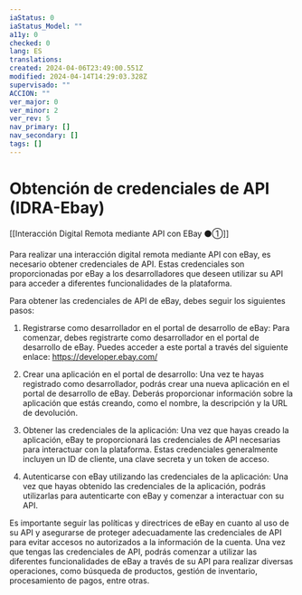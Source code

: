 ```yaml
---
iaStatus: 0
iaStatus_Model: ""
a11y: 0
checked: 0
lang: ES
translations: 
created: 2024-04-06T23:49:00.551Z
modified: 2024-04-14T14:29:03.328Z
supervisado: ""
ACCION: ""
ver_major: 0
ver_minor: 2
ver_rev: 5
nav_primary: []
nav_secondary: []
tags: []
---
```

# Obtención de credenciales de API (IDRA-Ebay)

[[Interacción Digital Remota mediante API con EBay ⚫①]]

Para realizar una interacción digital remota mediante API con eBay, es necesario obtener credenciales de API. Estas credenciales son proporcionadas por eBay a los desarrolladores que deseen utilizar su API para acceder a diferentes funcionalidades de la plataforma.

Para obtener las credenciales de API de eBay, debes seguir los siguientes pasos:

1. Registrarse como desarrollador en el portal de desarrollo de eBay: Para comenzar, debes registrarte como desarrollador en el portal de desarrollo de eBay. Puedes acceder a este portal a través del siguiente enlace: https://developer.ebay.com/

2. Crear una aplicación en el portal de desarrollo: Una vez te hayas registrado como desarrollador, podrás crear una nueva aplicación en el portal de desarrollo de eBay. Deberás proporcionar información sobre la aplicación que estás creando, como el nombre, la descripción y la URL de devolución.

3. Obtener las credenciales de la aplicación: Una vez que hayas creado la aplicación, eBay te proporcionará las credenciales de API necesarias para interactuar con la plataforma. Estas credenciales generalmente incluyen un ID de cliente, una clave secreta y un token de acceso.

4. Autenticarse con eBay utilizando las credenciales de la aplicación: Una vez que hayas obtenido las credenciales de la aplicación, podrás utilizarlas para autenticarte con eBay y comenzar a interactuar con su API.

Es importante seguir las políticas y directrices de eBay en cuanto al uso de su API y asegurarse de proteger adecuadamente las credenciales de API para evitar accesos no autorizados a la información de la cuenta. Una vez que tengas las credenciales de API, podrás comenzar a utilizar las diferentes funcionalidades de eBay a través de su API para realizar diversas operaciones, como búsqueda de productos, gestión de inventario, procesamiento de pagos, entre otras.

